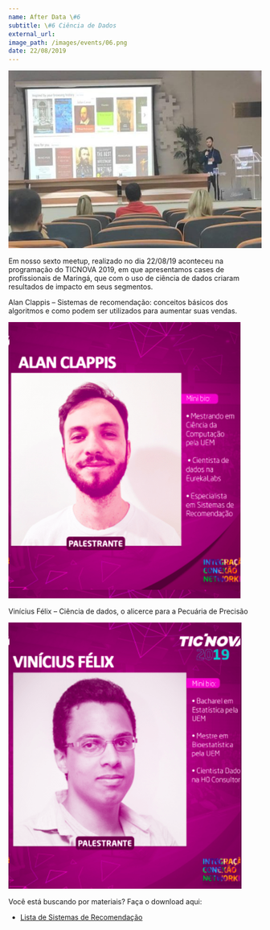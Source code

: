 ```yaml
---
name: After Data \#6
subtitle: \#6 Ciência de Dados
external_url:
image_path: /images/events/06.png
date: 22/08/2019
---
```


![Alan](/images/events/afterdata-06-alan.jpeg)

Em nosso sexto meetup, realizado no dia 22/08/19 aconteceu na programação do TICNOVA 2019, em que apresentamos cases de profissionais de Maringá, que com o uso de ciência de dados criaram resultados de impacto em seus segmentos.

Alan Clappis – Sistemas de recomendação: conceitos básicos dos algoritmos e como podem ser utilizados para aumentar suas vendas.

![Alan](/images/events/afterdata-06-alan02.png)

Vinícius Félix – Ciência de dados, o alicerce para a Pecuária de Precisão

![Vinícius](/images/events/afterdata-06-vini.png)

Você está buscando por materiais? Faça o download aqui:
- [Lista de Sistemas de Recomendação](https://github.com/grahamjenson/list_of_recommender_systems)
